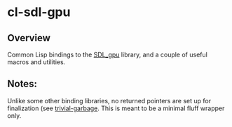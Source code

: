 # cl-sdl-gpu

## Overview

Common Lisp bindings to the [SDL_gpu](https://github.com/grimfang4/sdl-gpu) library, and a couple of useful macros and utilities.

## Notes:

Unlike some other binding libraries, no returned pointers are set up for finalization (see [trivial-garbage](https://common-lisp.net/project/trivial-garbage/).
This is meant to be a minimal fluff wrapper only.